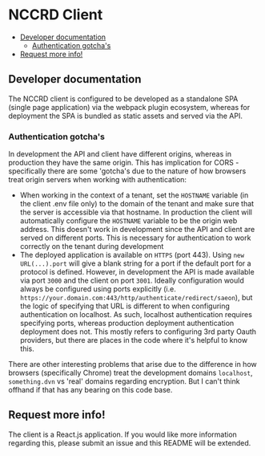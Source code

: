 # NCCRD Client

<!-- START doctoc generated TOC please keep comment here to allow auto update -->
<!-- DON'T EDIT THIS SECTION, INSTEAD RE-RUN doctoc TO UPDATE -->

- [Developer documentation](#developer-documentation)
  - [Authentication gotcha's](#authentication-gotchas)
- [Request more info!](#request-more-info)

<!-- END doctoc generated TOC please keep comment here to allow auto update -->

## Developer documentation
The NCCRD client is configured to be developed as a standalone SPA (single page application) via the webpack plugin ecosystem, whereas for deployment the SPA is bundled as static assets and served via the API. 

### Authentication gotcha's
In development the API and client have different origins, whereas in production they have the same origin. This has implication for CORS - specifically there are some 'gotcha's due to the nature of how browsers treat origin servers when working with authentication:

- When working in the context of a tenant, set the `HOSTNAME` variable (in the client .env file only) to the domain of the tenant and make sure that the server is accessible via that hostname. In production the client will automatically configure the `HOSTNAME` variable to be the origin web address. This doesn't work in development since the API and client are served on different ports. This is necessary for authentication to work correctly on the tenant during development
- The deployed application is available on `HTTPS` (port 443). Using `new URL(...).port` will give a blank string for a port if the default port for a protocol is defined. However, in development the API is made available via port `3000` and the client on port `3001`. Ideally configuration would always be configured using ports explicitly (i.e. `https://your.domain.com:443/http/authenticate/redirect/saeon`), but the logic of specifying that URL is different to when configuring authentication on localhost. As such, localhost authentication requires specifying ports, whereas production deployment authentication deployment does not. This mostly refers to configuring 3rd party Oauth providers, but there are places in the code where it's helpful to know this.

There are other interesting problems that arise due to the difference in how browsers (specifically Chrome) treat the development domains `localhost`, `something.dvn` vs 'real' domains regarding encryption. But I can't think offhand if that has any bearing on this code base.

## Request more info!

The client is a React.js application. If you would like more information regarding this, please submit an issue and this README will be extended.

